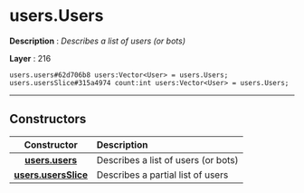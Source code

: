 # users.Users

**Description** : *Describes a list of users \(or bots\)*

**Layer** : 216

```tl
users.users#62d706b8 users:Vector<User> = users.Users;
users.usersSlice#315a4974 count:int users:Vector<User> = users.Users;
```

---

## Constructors

| Constructor | Description |
| :---: | :--- |
| [**users.users**](constructor/users.users) | Describes a list of users (or bots) |
| [**users.usersSlice**](constructor/users.usersSlice) | Describes a partial list of users |